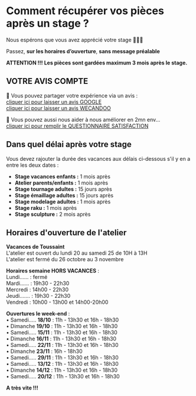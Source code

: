 # Comment récupérer vos pièces après un stage ?

Nous espérons que vous avez apprécié votre stage 🙏🙏🙏   

Passez, **sur les horaires d’ouverture**, **sans message préalable**   

**ATTENTION !!! Les pièces sont gardées maximum 3 mois après le stage.**   



## VOTRE AVIS COMPTE

🙏 Vous pouvez partager votre expérience via un avis :     
[cliquer ici pour laisser un avis GOOGLE](https://g.page/fansdeterre/review?gm)   
[cliquer ici pour laisser un avis WECANDOO](https://wecandoo.fr/atelier/initiation-ceramique-tour-decor-emaillage)  

🙏 Vous pouvez aussi nous aider à nous améliorer en 2mn env...   
[cliquer ici pour remplir le QUESTIONNAIRE SATISFACTION](https://forms.office.com/r/ZMh5YtCtj7)
 
 
## Dans quel délai après votre stage  

Vous devez rajouter la durée des vacances aux délais ci-dessous s'il y en a entre les deux dates :  
- **Stage vacances enfants :** 1 mois après 
- **Atelier parents/enfants :** 1 mois après 
- **Stage tournage adultes :** 15 jours après 
- **Stage émaillage adultes :** 15 jours après 
- **Stage modelage adultes :** 1 mois après 
- **Stage raku :** 1 mois après 
- **Stage sculpture :**  2 mois après  
  

## Horaires d'ouverture de l'atelier      

**Vacances de Toussaint**   
L'atelier est ouvert du lundi 20 au samedi 25 de 10H à 13H   
L'atelier est fermé du 26 octobre au 3 novembre       

**Horaires semaine HORS VACANCES** :     
Lundi...... : fermé  
Mardi...... : 19h30 - 22h30  
Mercredi :  14h00 - 22h30  
Jeudi....... : 19h30 - 22h30   
Vendredi : 10h00 - 13h00 et 14h00-20h00      

**Ouvertures le week-end** :       
•	Samedi..... **18/10** : 11h - 13h30 et 16h - 18h30   
•	Dimanche **19/10** : 11h - 13h30 et 16h - 18h30   
•	Samedi..... **15/11** : 11h - 13h30 et 16h - 18h30   
•	Dimanche **16/11** : 11h - 13h30 et 16h - 18h30    
•	Samedi..... **22/11** : 11h - 13h30 et 16h - 18h30   
•	Dimanche **23/11** : 16h - 18h30   
•	Samedi..... **29/11** : 11h - 13h30 et 16h - 18h30   
•	Samedi..... **13/12** : 11h - 13h30 et 16h - 18h30   
•	Dimanche **14/12** : 11h - 13h30 et 16h - 18h30    
•	Samedi..... **20/12** : 11h - 13h30 et 16h - 18h30 

  
   
**A très vite !!!**

  

 
 

